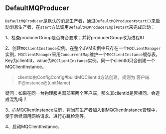 ## DefaultMQProducer

`DefaultMQProducer`是默认的消息生产者，通过`DefaultMQProducer#start()`来启动消息生产者，在`start`方法调用`DefaultMQProducerImpl#start`来完成启动：



1、检查producerGroup是否符合要求；并将producerGroup改为进程ID



2、创建`MQClientInstance`实例。在整个JVM实例中只存在一个`MQClientManager`实例，`MQClientManager`采用`ConcurrentMap`维护一个`MQClientInstance`缓存表，Key为clientId，value为`MQClientInstance`实例。同一个clientId只会创建一个MQClientInstance。

> clientId由ConfigConfig#buildMQClientId方法创建，规则为 客户端IP@instance@(unitName)

 疑问：如果在同一台物理服务器部署两个客户端，那么其clientId是否相同，会造成混乱吗 ?



3、向MQClientInstance注册，将当前生产者加入到MQClientInstance管理中，便于后续调用网络请求、进行心跳检测等。



4、启动MQClientInstance，
